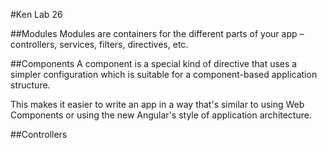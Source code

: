#Ken Lab 26

##Modules
Modules are containers for the different parts of your app – controllers, services, filters, directives, etc.

##Components
 A component is a special kind of directive that uses a simpler configuration which is suitable for a component-based application structure.

 This makes it easier to write an app in a way that's similar to using Web Components or using the new Angular's style of application architecture.




##Controllers
